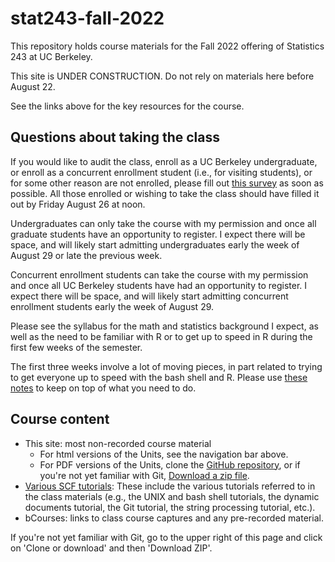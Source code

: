 # stat243-fall-2022

This repository holds course materials for the Fall 2022 offering of Statistics 243 at UC Berkeley.

This site is UNDER CONSTRUCTION. Do not rely on materials here before August 22.

See the links above for the key resources for the course. 

## Questions about taking the class

If you would like to audit the class, enroll as a UC Berkeley undergraduate, or enroll as a concurrent enrollment student (i.e., for visiting students), or for some other reason are not enrolled, please fill out [this survey](https://forms.gle/SVm9thpkh16Zps2h6) as soon as possible. All those enrolled or wishing to take the class should have filled it out by Friday August 26 at noon.

Undergraduates can only take the course with my permission and once all graduate students have an opportunity to register. I expect there will be space, and will likely start admitting undergraduates early the week of August 29 or late the previous week.

Concurrent enrollment students can take the course with my permission and once all UC Berkeley students have had an opportunity to register. I expect there will be space, and will likely start admitting concurrent enrollment students early the week of August 29.

Please see the syllabus for the math and statistics background I expect, as well as the need to be familiar with R or to get up to speed in R during the first few weeks of the semester.

The first three weeks involve a lot of moving pieces, in part related to trying to get everyone up to speed with the bash shell and R. Please use [these notes](first_three_weeks) to keep on top of what you need to do.

## Course content

 - This site: most non-recorded course material
   - For html versions of the Units, see the navigation bar above.
   - For PDF versions of the Units, clone the [GitHub repository](https://github.com/berkeley-stat243/stat243-fall-2022), or if you're not yet familiar with Git, [Download a zip file](https://github.com/berkeley-stat243/stat243-fall-2022/archive/refs/heads/main.zip).
 - [Various SCF tutorials](http://statistics.berkeley.edu/computing/training/tutorials): These include the various tutorials referred to in the class materials (e.g., the UNIX and bash shell tutorials, the dynamic documents tutorial, the Git tutorial, the string processing tutorial, etc.).
 - bCourses: links to class course captures and any pre-recorded material.

If you're not yet familiar with Git, go to the upper right of this page and click on 'Clone or download' and then 'Download ZIP'.

